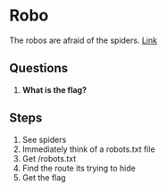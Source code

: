 # Robo
The robos are afraid of the spiders. [Link](http://hats.team/webc/robo/)


## Questions
1. **What is the flag?**

## Steps
1. See spiders
2. Immediately think of a robots.txt file
3. Get /robots.txt
4. Find the route its trying to hide
5. Get the flag
